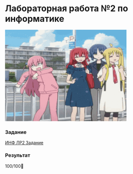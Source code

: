# Лабораторная работа №2 по информатике<br>
<img alt="Booom" src="https://github.com/ldpst/itmo/blob/main/.data/bocchi-bocchi-the-rock.gif" height=300 width=400></img><br>
### Задание
[ИНФ ЛР2 Задание](https://github.com/ldpst/itmo/blob/main/sem-1_inf/labs/lab2/%D0%98%D0%9D%D0%A4%20%D0%9B%D0%A02%20%D0%97%D0%90%D0%94%D0%90%D0%9D%D0%98%D0%95.pdf)
### Результат
100/100🍉

